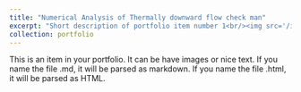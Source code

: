 ```yaml
---
title: "Numerical Analysis of Thermally downward flow check man"
excerpt: "Short description of portfolio item number 1<br/><img src='/images/selective.png'>"
collection: portfolio
---
```


This is an item in your portfolio. It can be have images or nice text. If you name the file .md, it will be parsed as markdown. If you name the file .html, it will be parsed as HTML.
